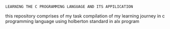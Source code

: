 	LEARNING THE C PROGRAMMING LANGUAGE AND ITS APPILICATION



this repository comprises of my task compilation of my learning journey in c programming language using holberton standard in alx program
